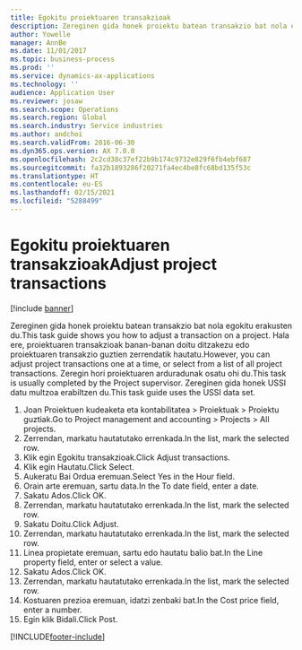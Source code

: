 ```yaml
---
title: Egokitu proiektuaren transakzioak
description: Zereginen gida honek proiektu batean transakzio bat nola egokitu erakusten du.
author: Yowelle
manager: AnnBe
ms.date: 11/01/2017
ms.topic: business-process
ms.prod: ''
ms.service: dynamics-ax-applications
ms.technology: ''
audience: Application User
ms.reviewer: josaw
ms.search.scope: Operations
ms.search.region: Global
ms.search.industry: Service industries
ms.author: andchoi
ms.search.validFrom: 2016-06-30
ms.dyn365.ops.version: AX 7.0.0
ms.openlocfilehash: 2c2cd38c37ef22b9b174c9732e829f6fb4ebf687
ms.sourcegitcommit: fa32b1893286f20271fa4ec4be8fc68bd135f53c
ms.translationtype: HT
ms.contentlocale: eu-ES
ms.lasthandoff: 02/15/2021
ms.locfileid: "5288499"
---
```

# <a name="adjust-project-transactions"></a><span data-ttu-id="f02dc-103">Egokitu proiektuaren transakzioak</span><span class="sxs-lookup"><span data-stu-id="f02dc-103">Adjust project transactions</span></span>

[!include [banner](../../includes/banner.md)]

<span data-ttu-id="f02dc-104">Zereginen gida honek proiektu batean transakzio bat nola egokitu erakusten du.</span><span class="sxs-lookup"><span data-stu-id="f02dc-104">This task guide shows you how to adjust a transaction on a project.</span></span> <span data-ttu-id="f02dc-105">Hala ere, proiektuaren transakzioak banan-banan doitu ditzakezu edo proiektuaren transakzio guztien zerrendatik hautatu.</span><span class="sxs-lookup"><span data-stu-id="f02dc-105">However, you can adjust project transactions one at a time, or select from a list of all project transactions.</span></span> <span data-ttu-id="f02dc-106">Zeregin hori proiektuaren arduradunak osatu ohi du.</span><span class="sxs-lookup"><span data-stu-id="f02dc-106">This task is usually completed by the Project supervisor.</span></span> <span data-ttu-id="f02dc-107">Zereginen gida honek USSI datu multzoa erabiltzen du.</span><span class="sxs-lookup"><span data-stu-id="f02dc-107">This task guide uses the USSI data set.</span></span>

1. <span data-ttu-id="f02dc-108">Joan Proiektuen kudeaketa eta kontabilitatea > Proiektuak > Proiektu guztiak.</span><span class="sxs-lookup"><span data-stu-id="f02dc-108">Go to Project management and accounting > Projects > All projects.</span></span> 
2. <span data-ttu-id="f02dc-109">Zerrendan, markatu hautatutako errenkada.</span><span class="sxs-lookup"><span data-stu-id="f02dc-109">In the list, mark the selected row.</span></span> 
3. <span data-ttu-id="f02dc-110">Klik egin Egokitu transakzioak.</span><span class="sxs-lookup"><span data-stu-id="f02dc-110">Click Adjust transactions.</span></span> 
4. <span data-ttu-id="f02dc-111">Klik egin Hautatu.</span><span class="sxs-lookup"><span data-stu-id="f02dc-111">Click Select.</span></span> 
5. <span data-ttu-id="f02dc-112">Aukeratu Bai Ordua eremuan.</span><span class="sxs-lookup"><span data-stu-id="f02dc-112">Select Yes in the Hour field.</span></span> 
6. <span data-ttu-id="f02dc-113">Orain arte eremuan, sartu data.</span><span class="sxs-lookup"><span data-stu-id="f02dc-113">In the To date field, enter a date.</span></span> 
7. <span data-ttu-id="f02dc-114">Sakatu Ados.</span><span class="sxs-lookup"><span data-stu-id="f02dc-114">Click OK.</span></span> 
8. <span data-ttu-id="f02dc-115">Zerrendan, markatu hautatutako errenkada.</span><span class="sxs-lookup"><span data-stu-id="f02dc-115">In the list, mark the selected row.</span></span> 
9. <span data-ttu-id="f02dc-116">Sakatu Doitu.</span><span class="sxs-lookup"><span data-stu-id="f02dc-116">Click Adjust.</span></span> 
10. <span data-ttu-id="f02dc-117">Zerrendan, markatu hautatutako errenkada.</span><span class="sxs-lookup"><span data-stu-id="f02dc-117">In the list, mark the selected row.</span></span> 
11. <span data-ttu-id="f02dc-118">Linea propietate eremuan, sartu edo hautatu balio bat.</span><span class="sxs-lookup"><span data-stu-id="f02dc-118">In the Line property field, enter or select a value.</span></span> 
12. <span data-ttu-id="f02dc-119">Sakatu Ados.</span><span class="sxs-lookup"><span data-stu-id="f02dc-119">Click OK.</span></span> 
13. <span data-ttu-id="f02dc-120">Zerrendan, markatu hautatutako errenkada.</span><span class="sxs-lookup"><span data-stu-id="f02dc-120">In the list, mark the selected row.</span></span> 
14. <span data-ttu-id="f02dc-121">Kostuaren prezioa eremuan, idatzi zenbaki bat.</span><span class="sxs-lookup"><span data-stu-id="f02dc-121">In the Cost price field, enter a number.</span></span> 
15. <span data-ttu-id="f02dc-122">Egin klik Bidali.</span><span class="sxs-lookup"><span data-stu-id="f02dc-122">Click Post.</span></span> 


[!INCLUDE[footer-include](../../includes/footer-banner.md)]